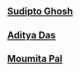 ## [Sudipto Ghosh](https://github.com/pydevsg)
## [Aditya Das](https://github.com/Aditya_Das2101)
## [Moumita Pal](https://github.com/srija23496)
